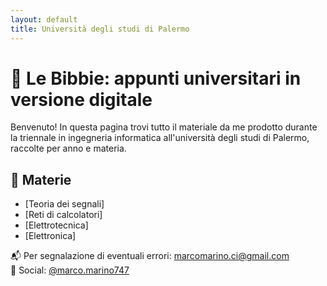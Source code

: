```yaml
---
layout: default
title: Università degli studi di Palermo
---
```


# 📘 Le Bibbie: appunti universitari in versione digitale
Benvenuto! In questa pagina trovi tutto il materiale da me prodotto durante la triennale in
ingegneria informatica all'università degli studi di Palermo, raccolte per anno e materia.

## 📂 Materie

- [Teoria dei segnali]
- [Reti di calcolatori]
- [Elettrotecnica]
- [Elettronica]

📬 Per segnalazione di eventuali errori: [marcomarino.ci@gmail.com](mailto:marcomarino.ci@gmail.com)  
📸 Social: [@marco.marino747](https://instagram.com/marco.marino747)  

